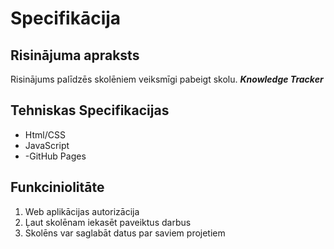 # Specifikācija 
## Risinājuma apraksts
Risinājums palīdzēs skolēniem veiksmīgi pabeigt skolu.
***Knowledge Tracker***
## Tehniskas Specifikacijas
- Html/CSS
- JavaScript
- -GitHub Pages
## Funkciniolitāte
1. Web aplikācijas autorizācija
2. Ļaut skolēnam iekasēt paveiktus darbus
3. Skolēns var saglabāt datus par saviem projetiem

